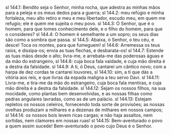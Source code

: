 sl 144.1: Bendito seja o Senhor, minha rocha, que adestra as minhas mãos para a peleja e os meus dedos para a guerra;
sl 144.2: meu refúgio e minha fortaleza, meu alto retiro e meu e meu libertador, escudo meu, em quem me refugio; ele é quem me sujeita o meu povo.
sl 144.3: Ó Senhor, que é o homem, para que tomes conhecimento dele, e o filho do homem, para que o consideres?
sl 144.4: O homem é semelhante a um sopro; os seus dias são como a sombra que passa.
sl 144.5: Abaixa, ó Senhor, o teu céu, e desce! Toca os montes, para que fumeguem!
sl 144.6: Arremessa os teus raios, e dissipa-os; envia as tuas flechas, e desbarata-os!
sl 144.7: Estende as tuas mãos desde o alto; livra-me, e arrebata-me das poderosas águas e da mão do estrangeiro,
sl 144.8: cuja boca fala vaidade, e cuja mão direita é a destra da falsidade.
sl 144.9: A ti, ó Deus, cantarei um cântico novo; com a harpa de dez cordas te cantarei louvores,
sl 144.10: sim, a ti que dás a vitória aos reis, e que livras da espada maligna a teu servo Davi.
sl 144.11: Livra-me, e tira-me da mão do estrangeiro, cuja boca fala mentiras, e cuja mão direita é a destra da falsidade.
sl 144.12: Sejam os nossos filhos, na sua mocidade, como plantas bem desenvolvidas, e as nossas filhas como pedras angulares lavradas, como as de um palácio.
sl 144.13: Estejam repletos os nossos celeiros, fornecendo toda sorte de provisões; as nossas ovelhas produzam a milhares e a dezenas de milhares em nossos campos;
sl 144.14: os nossos bois levem ricas cargas; e não haja assaltos, nem sortidas, nem clamores em nossas ruas!
sl 144.15: Bem-aventurado o povo a quem assim sucede! Bem-aventurado o povo cujo Deus é o Senhor.
